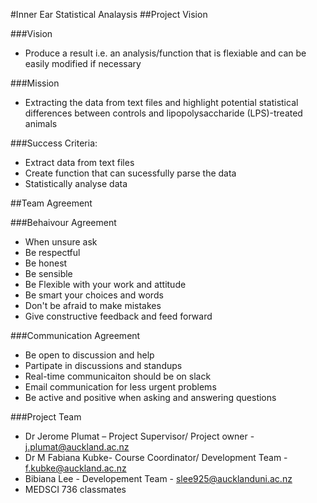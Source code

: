 #Inner Ear Statistical Analaysis 
##Project Vision

###Vision
- Produce a result i.e. an analysis/function that is flexiable and can be easily modified if necessary 

###Mission
- Extracting the data from text files and highlight potential statistical differences between controls and lipopolysaccharide (LPS)-treated animals

###Success Criteria: 
- Extract data from text files 
- Create function that can sucessfully parse the data
- Statistically analyse data

##Team Agreement 

###Behaivour Agreement 
- When unsure ask
- Be respectful
- Be honest
- Be sensible
- Be Flexible with your work and attitude 
- Be smart your choices and words
- Don't be afraid to make mistakes
- Give constructive feedback and feed forward 

###Communication Agreement 
- Be open to discussion and help
- Partipate in discussions and standups
- Real-time communicaiton should be on slack
- Email communication for less urgent problems 
- Be active and positive when asking and answering questions

###Project Team 
- Dr Jerome Plumat – Project Supervisor/ Project owner - j.plumat@auckland.ac.nz
- Dr M Fabiana Kubke- Course Coordinator/ Development Team - f.kubke@auckland.ac.nz 
- Bibiana Lee - Developement Team - slee925@aucklanduni.ac.nz
- MEDSCI 736 classmates 
